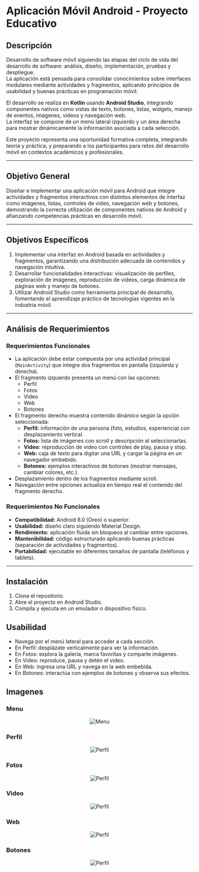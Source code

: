# Aplicación Móvil Android - Proyecto Educativo

## Descripción

Desarrollo de software móvil siguiendo las etapas del ciclo de vida del desarrollo de software: análisis, diseño, implementación, pruebas y despliegue.  
La aplicación está pensada para consolidar conocimientos sobre interfaces modulares mediante actividades y fragmentos, aplicando principios de usabilidad y buenas prácticas en programación móvil.

El desarrollo se realiza en **Kotlin** usando **Android Studio**, integrando componentes nativos como vistas de texto, botones, listas, widgets, manejo de eventos, imágenes, videos y navegación web.  
La interfaz se compone de un menú lateral izquierdo y un área derecha para mostrar dinámicamente la información asociada a cada selección.

Este proyecto representa una oportunidad formativa completa, integrando teoría y práctica, y preparando a los participantes para retos del desarrollo móvil en contextos académicos y profesionales.

---

## Objetivo General

Diseñar e implementar una aplicación móvil para Android que integre actividades y fragmentos interactivos con distintos elementos de interfaz como imágenes, listas, controles de video, navegación web y botones, demostrando la correcta utilización de componentes nativos de Android y afianzando competencias prácticas en desarrollo móvil.

---

## Objetivos Específicos

1. Implementar una interfaz en Android basada en actividades y fragmentos, garantizando una distribución adecuada de contenidos y navegación intuitiva.
2. Desarrollar funcionalidades interactivas: visualización de perfiles, exploración de imágenes, reproducción de videos, carga dinámica de páginas web y manejo de botones.
3. Utilizar Android Studio como herramienta principal de desarrollo, fomentando el aprendizaje práctico de tecnologías vigentes en la industria móvil.

---

## Análisis de Requerimientos

### Requerimientos Funcionales

- La aplicación debe estar compuesta por una actividad principal (`MainActivity`) que integre dos fragmentos en pantalla (izquierda y derecha).
- El fragmento izquierdo presenta un menú con las opciones:
  - Perfil
  - Fotos
  - Video
  - Web
  - Botones
- El fragmento derecho muestra contenido dinámico según la opción seleccionada:
  - **Perfil:** información de una persona (foto, estudios, experiencia) con desplazamiento vertical.
  - **Fotos:** lista de imágenes con scroll y descripción al seleccionarlas.
  - **Video:** reproducción de video con controles de play, pausa y stop.
  - **Web:** caja de texto para digitar una URL y cargar la página en un navegador embebido.
  - **Botones:** ejemplos interactivos de botones (mostrar mensajes, cambiar colores, etc.).
- Desplazamiento dentro de los fragmentos mediante scroll.
- Navegación entre opciones actualiza en tiempo real el contenido del fragmento derecho.

### Requerimientos No Funcionales

- **Compatibilidad:** Android 8.0 (Oreo) o superior.
- **Usabilidad:** diseño claro siguiendo Material Design.
- **Rendimiento:** aplicación fluida sin bloqueos al cambiar entre opciones.
- **Mantenibilidad:** código estructurado aplicando buenas prácticas (separación de actividades y fragmentos).
- **Portabilidad:** ejecutable en diferentes tamaños de pantalla (teléfonos y tablets).

---

## Instalación

1. Clona el repositorio.
2. Abre el proyecto en Android Studio.
3. Compila y ejecuta en un emulador o dispositivo físico.

## Usabilidad

- Navega por el menú lateral para acceder a cada sección.
- En Perfil: desplázate verticalmente para ver la información.
- En Fotos: explora la galería, marca favoritas y comparte imágenes.
- En Video: reproduce, pausa y detén el video.
- En Web: ingresa una URL y navega en la web embebida.
- En Botones: interactúa con ejemplos de botones y observa sus efectos.

## Imagenes

### Menu
<p align="center">
  <img heigth="200" src="https://drive.google.com/uc?export=view&id=1B8cvcZzrUr_1Zt1236L1cPYozDk-pYIR" alt="Menu"/>
  </p>
  
### Perfil
<p align="center">
  <img heigth="200" src="https://drive.google.com/uc?export=view&id=1XtZV3ZPi6iR_TxKeyoqOO81vQ8Jk0fXr" alt="Perfil"/>
  </p>

### Fotos
<p align="center">
  <img heigth="200" src="https://drive.google.com/uc?export=view&id=1kEF-8-Eye1totcldYusau3QwEiyD6sYi" alt="Perfil"/>
  </p>

### Video
<p align="center">
  <img heigth="200" src="https://drive.google.com/uc?export=view&id=1ANSE2_pAz69JkeL2vyZa7gdvt_Lvbg9x" alt="Perfil"/>
  </p>

### Web
<p align="center">
  <img heigth="200" src="https://drive.google.com/uc?export=view&id=1QSGLWUihx6_FcxZEVdiYy05SeRW7RoJQ" alt="Perfil"/>
  </p>

### Botones
<p align="center">
  <img heigth="200" src="https://drive.google.com/uc?export=view&id=1r6uqqeEF6w2306RnBTRyhtSPY26sajl0" alt="Perfil"/>
  </p>
